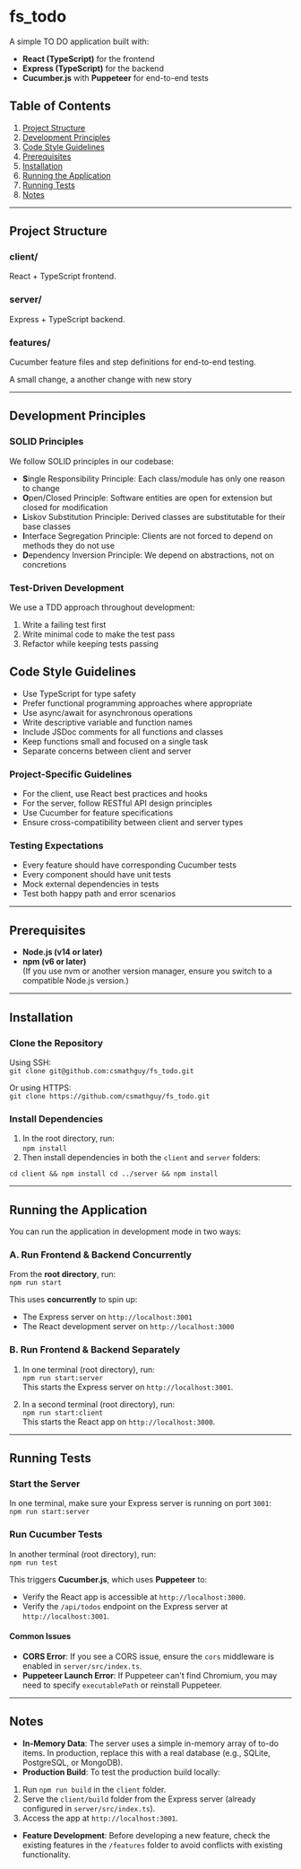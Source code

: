 # fs_todo

A simple TO DO application built with:

- **React (TypeScript)** for the frontend  
- **Express (TypeScript)** for the backend  
- **Cucumber.js** with **Puppeteer** for end-to-end tests  

## Table of Contents

1. [Project Structure](#project-structure)  
2. [Development Principles](#development-principles)
3. [Code Style Guidelines](#code-style-guidelines)
4. [Prerequisites](#prerequisites)  
5. [Installation](#installation)  
6. [Running the Application](#running-the-application)  
7. [Running Tests](#running-tests)  
8. [Notes](#notes)

---

## Project Structure

### client/
React + TypeScript frontend.

### server/
Express + TypeScript backend.

### features/
Cucumber feature files and step definitions for end-to-end testing.

A small change, a another change with new story

---

## Development Principles

### SOLID Principles
We follow SOLID principles in our codebase:
- **S**ingle Responsibility Principle: Each class/module has only one reason to change
- **O**pen/Closed Principle: Software entities are open for extension but closed for modification
- **L**iskov Substitution Principle: Derived classes are substitutable for their base classes
- **I**nterface Segregation Principle: Clients are not forced to depend on methods they do not use
- **D**ependency Inversion Principle: We depend on abstractions, not on concretions

### Test-Driven Development
We use a TDD approach throughout development:
1. Write a failing test first
2. Write minimal code to make the test pass
3. Refactor while keeping tests passing

## Code Style Guidelines

- Use TypeScript for type safety
- Prefer functional programming approaches where appropriate
- Use async/await for asynchronous operations
- Write descriptive variable and function names
- Include JSDoc comments for all functions and classes
- Keep functions small and focused on a single task
- Separate concerns between client and server

### Project-Specific Guidelines
- For the client, use React best practices and hooks
- For the server, follow RESTful API design principles
- Use Cucumber for feature specifications
- Ensure cross-compatibility between client and server types

### Testing Expectations
- Every feature should have corresponding Cucumber tests
- Every component should have unit tests
- Mock external dependencies in tests
- Test both happy path and error scenarios

---

## Prerequisites

- **Node.js (v14 or later)**
- **npm (v6 or later)**  
(If you use nvm or another version manager, ensure you switch to a compatible Node.js version.)

---

## Installation

### Clone the Repository

Using SSH:  
`git clone git@github.com:csmathguy/fs_todo.git`  

Or using HTTPS:  
`git clone https://github.com/csmathguy/fs_todo.git`

### Install Dependencies

1. In the root directory, run:  
   `npm install`
2. Then install dependencies in both the `client` and `server` folders:  

```code
cd client && npm install cd ../server && npm install
```


---

## Running the Application

You can run the application in development mode in two ways:

### A. Run Frontend & Backend Concurrently

From the **root directory**, run:  
`npm run start`  

This uses **concurrently** to spin up:  
- The Express server on `http://localhost:3001`  
- The React development server on `http://localhost:3000`

### B. Run Frontend & Backend Separately

1. In one terminal (root directory), run:  
`npm run start:server`  
This starts the Express server on `http://localhost:3001`.

2. In a second terminal (root directory), run:  
`npm run start:client`  
This starts the React app on `http://localhost:3000`.

---

## Running Tests

### Start the Server
In one terminal, make sure your Express server is running on port `3001`:  
`npm run start:server`

### Run Cucumber Tests
In another terminal (root directory), run:  
`npm run test`  

This triggers **Cucumber.js**, which uses **Puppeteer** to:  
- Verify the React app is accessible at `http://localhost:3000`.  
- Verify the `/api/todos` endpoint on the Express server at `http://localhost:3001`.

#### Common Issues
- **CORS Error**: If you see a CORS issue, ensure the `cors` middleware is enabled in `server/src/index.ts`.  
- **Puppeteer Launch Error**: If Puppeteer can't find Chromium, you may need to specify `executablePath` or reinstall Puppeteer.

---

## Notes

- **In-Memory Data**: The server uses a simple in-memory array of to-do items. In production, replace this with a real database (e.g., SQLite, PostgreSQL, or MongoDB).  
- **Production Build**: To test the production build locally:
1. Run `npm run build` in the `client` folder.  
2. Serve the `client/build` folder from the Express server (already configured in `server/src/index.ts`).  
3. Access the app at `http://localhost:3001`.
- **Feature Development**: Before developing a new feature, check the existing features in the `/features` folder to avoid conflicts with existing functionality.
